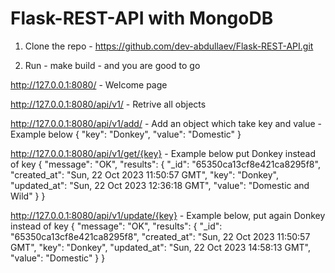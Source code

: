 # Flask-REST-API with MongoDB

1) Clone the repo - https://github.com/dev-abdullaev/Flask-REST-API.git

2) Run - make build - and you are good to go

http://127.0.0.1:8080/ - Welcome page

http://127.0.0.1:8080/api/v1/ - Retrive all objects

http://127.0.0.1:8080/api/v1/add/ - Add an object which take key and value - Example below
{
    "key": "Donkey",
    "value": "Domestic"
}

http://127.0.0.1:8080/api/v1/get/{key} - Example below put Donkey instead of key
{
    "message": "OK",
    "results": {
        "_id": "65350ca13cf8e421ca8295f8",
        "created_at": "Sun, 22 Oct 2023 11:50:57 GMT",
        "key": "Donkey",
        "updated_at": "Sun, 22 Oct 2023 12:36:18 GMT",
        "value": "Domestic and Wild"
    }
}

http://127.0.0.1:8080/api/v1/update/{key} - Example below, put again Donkey instead of key
{
    "message": "OK",
    "results": {
        "_id": "65350ca13cf8e421ca8295f8",
        "created_at": "Sun, 22 Oct 2023 11:50:57 GMT",
        "key": "Donkey",
        "updated_at": "Sun, 22 Oct 2023 14:58:13 GMT",
        "value": "Domestic"
    }
}
